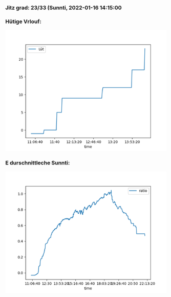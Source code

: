 ### Jitz grad: 23/33 (Sunnti, 2022-01-16 14:15:00

### Hütige Vrlouf:
![Graph](Today.png)

### E durschnittleche Sunnti:
![Graph](Sunnti.png)